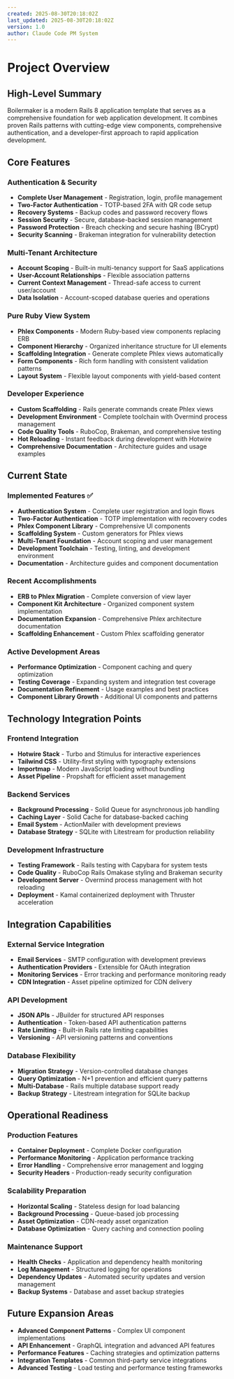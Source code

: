 ```yaml
---
created: 2025-08-30T20:18:02Z
last_updated: 2025-08-30T20:18:02Z
version: 1.0
author: Claude Code PM System
---
```


# Project Overview

## High-Level Summary
Boilermaker is a modern Rails 8 application template that serves as a comprehensive foundation for web application development. It combines proven Rails patterns with cutting-edge view components, comprehensive authentication, and a developer-first approach to rapid application development.

## Core Features

### Authentication & Security
- **Complete User Management** - Registration, login, profile management
- **Two-Factor Authentication** - TOTP-based 2FA with QR code setup
- **Recovery Systems** - Backup codes and password recovery flows  
- **Session Security** - Secure, database-backed session management
- **Password Protection** - Breach checking and secure hashing (BCrypt)
- **Security Scanning** - Brakeman integration for vulnerability detection

### Multi-Tenant Architecture
- **Account Scoping** - Built-in multi-tenancy support for SaaS applications
- **User-Account Relationships** - Flexible association patterns
- **Current Context Management** - Thread-safe access to current user/account
- **Data Isolation** - Account-scoped database queries and operations

### Pure Ruby View System
- **Phlex Components** - Modern Ruby-based view components replacing ERB
- **Component Hierarchy** - Organized inheritance structure for UI elements  
- **Scaffolding Integration** - Generate complete Phlex views automatically
- **Form Components** - Rich form handling with consistent validation patterns
- **Layout System** - Flexible layout components with yield-based content

### Developer Experience
- **Custom Scaffolding** - Rails generate commands create Phlex views
- **Development Environment** - Complete toolchain with Overmind process management
- **Code Quality Tools** - RuboCop, Brakeman, and comprehensive testing
- **Hot Reloading** - Instant feedback during development with Hotwire
- **Comprehensive Documentation** - Architecture guides and usage examples

## Current State

### Implemented Features ✅
- **Authentication System** - Complete user registration and login flows
- **Two-Factor Authentication** - TOTP implementation with recovery codes
- **Phlex Component Library** - Comprehensive UI components
- **Scaffolding System** - Custom generators for Phlex views
- **Multi-Tenant Foundation** - Account scoping and user management
- **Development Toolchain** - Testing, linting, and development environment
- **Documentation** - Architecture guides and component documentation

### Recent Accomplishments
- **ERB to Phlex Migration** - Complete conversion of view layer
- **Component Kit Architecture** - Organized component system implementation
- **Documentation Expansion** - Comprehensive Phlex architecture documentation
- **Scaffolding Enhancement** - Custom Phlex scaffolding generator

### Active Development Areas
- **Performance Optimization** - Component caching and query optimization
- **Testing Coverage** - Expanding system and integration test coverage
- **Documentation Refinement** - Usage examples and best practices
- **Component Library Growth** - Additional UI components and patterns

## Technology Integration Points

### Frontend Integration
- **Hotwire Stack** - Turbo and Stimulus for interactive experiences
- **Tailwind CSS** - Utility-first styling with typography extensions
- **Importmap** - Modern JavaScript loading without bundling
- **Asset Pipeline** - Propshaft for efficient asset management

### Backend Services  
- **Background Processing** - Solid Queue for asynchronous job handling
- **Caching Layer** - Solid Cache for database-backed caching
- **Email System** - ActionMailer with development previews
- **Database Strategy** - SQLite with Litestream for production reliability

### Development Infrastructure
- **Testing Framework** - Rails testing with Capybara for system tests
- **Code Quality** - RuboCop Rails Omakase styling and Brakeman security
- **Development Server** - Overmind process management with hot reloading
- **Deployment** - Kamal containerized deployment with Thruster acceleration

## Integration Capabilities

### External Service Integration
- **Email Services** - SMTP configuration with development previews
- **Authentication Providers** - Extensible for OAuth integration
- **Monitoring Services** - Error tracking and performance monitoring ready
- **CDN Integration** - Asset pipeline optimized for CDN delivery

### API Development
- **JSON APIs** - JBuilder for structured API responses  
- **Authentication** - Token-based API authentication patterns
- **Rate Limiting** - Built-in Rails rate limiting capabilities
- **Versioning** - API versioning patterns and conventions

### Database Flexibility
- **Migration Strategy** - Version-controlled database changes
- **Query Optimization** - N+1 prevention and efficient query patterns
- **Multi-Database** - Rails multiple database support ready
- **Backup Strategy** - Litestream integration for SQLite backup

## Operational Readiness

### Production Features
- **Container Deployment** - Complete Docker configuration
- **Performance Monitoring** - Application performance tracking
- **Error Handling** - Comprehensive error management and logging  
- **Security Headers** - Production-ready security configuration

### Scalability Preparation
- **Horizontal Scaling** - Stateless design for load balancing
- **Background Processing** - Queue-based job processing
- **Asset Optimization** - CDN-ready asset organization
- **Database Optimization** - Query caching and connection pooling

### Maintenance Support
- **Health Checks** - Application and dependency health monitoring
- **Log Management** - Structured logging for operations
- **Dependency Updates** - Automated security updates and version management
- **Backup Systems** - Database and asset backup strategies

## Future Expansion Areas
- **Advanced Component Patterns** - Complex UI component implementations
- **API Enhancement** - GraphQL integration and advanced API features  
- **Performance Features** - Caching strategies and optimization patterns
- **Integration Templates** - Common third-party service integrations
- **Advanced Testing** - Load testing and performance testing frameworks